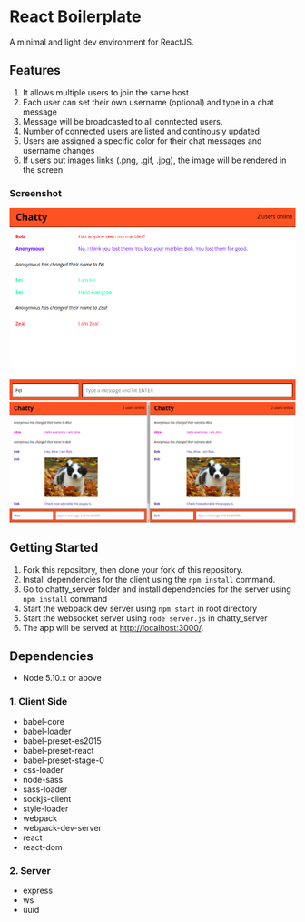 React Boilerplate
=====================

A minimal and light dev environment for ReactJS.

## Features
1. It allows multiple users to join the same host
2. Each user can set their own username (optional) and type in a chat message
3. Message will be broadcasted to all conntected users. 
4. Number of connected users are listed and continously updated
5. Users are assigned a specific color for their chat messages and username changes
6. If users put images links (.png, .gif, .jpg), the image will be rendered in the screen

### Screenshot
![Screenshot of chatty app](https://github.com/fei-gao/chatty-app/blob/master/docs/chatty-app.png)
![Screenshot of post picture](https://github.com/fei-gao/chatty-app/blob/master/docs/post_picture.png)
## Getting Started
1. Fork this repository, then clone your fork of this repository.
2. Install dependencies for the client using the `npm install` command.
3. Go to chatty_server folder and install dependencies for the server using `npm install` command
4. Start the webpack dev server using `npm start` in root directory
5. Start the websocket server using `node server.js` in chatty_server
6. The app will be served at <http://localhost:3000/>.

## Dependencies

- Node 5.10.x or above
### 1. Client Side
- babel-core
- babel-loader
- babel-preset-es2015
- babel-preset-react
- babel-preset-stage-0
- css-loader
- node-sass
- sass-loader
- sockjs-client
- style-loader
- webpack
- webpack-dev-server
- react
- react-dom
### 2. Server
- express
- ws
- uuid


